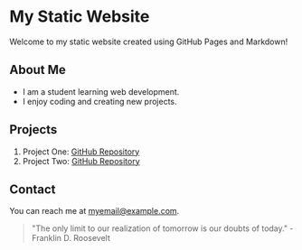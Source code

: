 # My Static Website

Welcome to my static website created using GitHub Pages and Markdown!

## About Me
- I am a student learning web development.
- I enjoy coding and creating new projects.

## Projects
1. Project One: [GitHub Repository](https://github.com/)
2. Project Two: [GitHub Repository](https://github.com/)

## Contact
You can reach me at [myemail@example.com](mailto:myemail@example.com).

> "The only limit to our realization of tomorrow is our doubts of today." - Franklin D. Roosevelt

